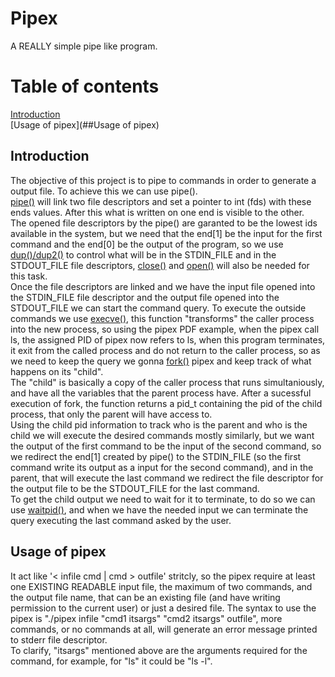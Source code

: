 # Pipex

A REALLY simple pipe like program.

# Table of contents

[Introduction](##Introduction) \
[Usage of pipex](##Usage of pipex)

## Introduction

The objective of this project is to pipe to commands in order to generate a 
output file. To achieve this we can use pipe(). \
[pipe()](https://man7.org/linux/man-pages/man2/pipe.2.html) will link two file descriptors and set a pointer to int (fds)
with these ends values. After this what is written on one end is visible to
the other. \
The opened file descriptors by the pipe() are garanted to be the lowest ids
available in the system, but we need that the end[1] be the input for the
first command and the end[0] be the output of the program, so we use [dup()/dup2()](https://man7.org/linux/man-pages/man2/dup.2.html)
to control what will be in the STDIN_FILE and in the STDOUT_FILE file descriptors,
[close()](https://man7.org/linux/man-pages/man2/close.2.html) and [open()](https://man7.org/linux/man-pages/man2/open.2.html) will also
be needed for this task. \
Once the file descriptors are linked and we have the input file opened into 
the STDIN_FILE file descriptor and the output file opened into the STDOUT_FILE
we can start the command query. To execute the outside commands we use [execve()](https://man7.org/linux/man-pages/man2/execve.2.html),
this function "transforms" the caller process into the new process, so using the
pipex PDF example, when the pipex call ls, the assigned PID of pipex now refers to 
ls, when this program terminates, it exit from the called process and do not return
to the caller process, so as we need to keep the query we gonna [fork()](https://man7.org/linux/man-pages/man2/fork.2.html) pipex
and keep track of what happens on its "child". \
The "child" is basically a copy of the caller process that runs simultaniously,
and have all the variables that the parent process have. After a sucessful
execution of fork, the function returns a pid_t containing the pid of the child
process, that only the parent will have access to. \
Using the child pid information to track who is the parent and who is the child
we will execute the desired commands mostly similarly, but we want the output
of the first command to be the input of the second command, so we redirect the
end[1] created by pipe() to the STDIN_FILE (so the first command write its
output as a input for the second command), and in the parent, that will execute
the last command we redirect the file descriptor for the output file to be the
STDOUT_FILE for the last command. \
To get the child output we need to wait for it to terminate, to do so we can use
[waitpid()](https://man7.org/linux/man-pages/man2/wait.2.html), and when we have the needed input
we can terminate the query executing the last command asked by the user.

## Usage of pipex

It act like '< infile cmd | cmd > outfile' stritcly, so the pipex require at least one
EXISTING READABLE input file, the maximum of two commands, and the output file name,
that can be an existing file (and have writing permission to the current user) or just
a desired file. The syntax to use the pipex is "./pipex infile "cmd1 itsargs" "cmd2 itsargs" outfile",
more commands, or no commands at all, will generate an error message printed to stderr
file descriptor. \
To clarify, "itsargs" mentioned above are the arguments required for the command, for
example, for "ls" it could be "ls -l".
